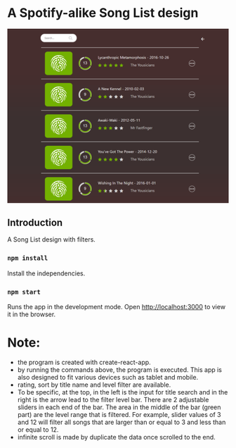 # A Spotify-alike Song List design
![](main-page.png)
## Introduction
A Song List design with filters.

### `npm install`

Install the independencies.

### `npm start`

Runs the app in the development mode.
Open [http://localhost:3000](http://localhost:3000) to view it in the browser.

# Note:
- the program is created with create-react-app.
- by running the commands above, the program is executed. This app is also designed to fit various devices such as tablet and mobile.
- rating, sort by title name and level filter are available.
- To be specific, at the top, in the left is the input for title search and in the right is the arrow lead to the filter level bar. There are 2 adjustable sliders in each end of the bar. The area in the middle of the bar (green part) are the level range that is filtered. For example, slider values of 3 and 12 will filter all songs that are larger than or equal to 3 and less than or equal to 12.
- infinite scroll is made by duplicate the data once scrolled to the end.

